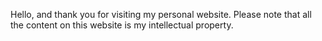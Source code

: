 Hello, and thank you for visiting my personal website. Please note that all the content on this website is my intellectual property.
